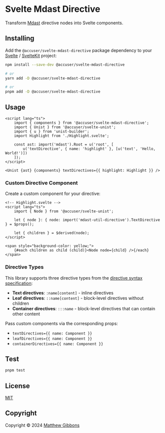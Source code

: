 # Svelte Mdast Directive

Transform [Mdast](https://github.com/syntax-tree/mdast) directive nodes into Svelte components.

## Installing

Add the `@accuser/svelte-mdast-directive` package dependency to your [Svelte](https://svelte.dev) / [SvelteKit](https://kit.svelte.dev) project:

```sh
npm install --save-dev @accuser/svelte-mdast-directive

# or
yarn add -D @accuser/svelte-mdast-directive

# or
pnpm add -D @accuser/svelte-mdast-directive
```

## Usage

```svelte
<script lang="ts">
	import { components } from '@accuser/svelte-mdast-directive';
	import { Unist } from '@accuser/svelte-unist';
	import { u } from 'unist-builder';
	import Highlight from './Highlight.svelte';

	const ast: import('mdast').Root = u('root', [
		u('textDirective', { name: 'highlight' }, [u('text', 'Hello, World!')])
	]);
</script>

<Unist {ast} {components} textDirectives={{ highlight: Highlight }} />
```

### Custom Directive Component

Create a custom component for your directive:

```svelte
<!-- Highlight.svelte -->
<script lang="ts">
	import { Node } from '@accuser/svelte-unist';

	let { node }: { node: import('mdast-util-directive').TextDirective } = $props();

	let { children } = $derived(node);
</script>

<span style="background-color: yellow;">
	{#each children as child (child)}<Node node={child} />{/each}
</span>
```

### Directive Types

This library supports three directive types from the [directive syntax specification](https://talk.commonmark.org/t/generic-directives-plugins-syntax/444):

- **Text directives**: `:name[content]` - inline directives
- **Leaf directives**: `::name[content]` - block-level directives without children
- **Container directives**: `:::name` - block-level directives that can contain other content

Pass custom components via the corresponding props:
- `textDirectives={{ name: Component }}`
- `leafDirectives={{ name: Component }}`
- `containerDirectives={{ name: Component }}`

## Test

```sh
pnpm test
```

## License

[MIT](LICENSE)

## Copyright

Copyright &copy; 2024 [Matthew Gibbons](https://github.com/accuser)
